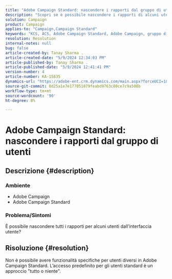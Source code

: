 ```yaml
---
title: "Adobe Campaign Standard: nascondere i rapporti dal gruppo di utenti"
description: "Scopri se è possibile nascondere i rapporti di alcuni utenti in Adobe Campaign Standard."
solution: Campaign
product: Campaign
applies-to: "Campaign,Campaign Standard"
keywords: "KCS, ACS, Adobe Campaign Standard, Adobe Campaign, gruppo di utenti, nascondi rapporti, domande frequenti"
resolution: Resolution
internal-notes: null
bug: false
article-created-by: Tanay Sharma .
article-created-date: "5/9/2024 12:34:03 PM"
article-published-by: Tanay Sharma .
article-published-date: "5/9/2024 12:41:41 PM"
version-number: 4
article-number: KA-15835
dynamics-url: "https://adobe-ent.crm.dynamics.com/main.aspx?forceUCI=1&pagetype=entityrecord&etn=knowledgearticle&id=1108b866-000e-ef11-9f89-000d3a345e57"
source-git-commit: 0d25a1e7e177051879feabd9763c80ce7c9a508b
workflow-type: tm+mt
source-wordcount: '90'
ht-degree: 8%

---
```


# Adobe Campaign Standard: nascondere i rapporti dal gruppo di utenti

## Descrizione {#description}


### Ambiente

- Adobe Campaign
- Adobe Campaign Standard


### Problema/Sintomi

È possibile nascondere tutti i rapporti per alcuni utenti dall’interfaccia utente?


## Risoluzione {#resolution}


Non è possibile avere funzionalità specifiche per utenti diversi in Adobe Campaign Standard. L’accesso predefinito per gli utenti standard è un approccio &quot;tutto o niente&quot;.
